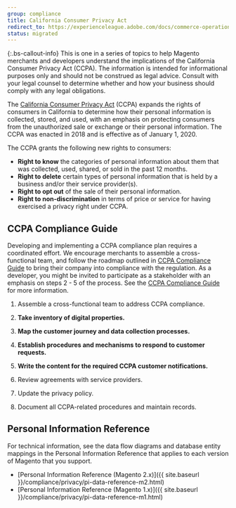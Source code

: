 ```yaml
---
group: compliance
title: California Consumer Privacy Act
redirect_to: https://experienceleague.adobe.com/docs/commerce-operations/security-and-compliance/privacy/ccpa.html
status: migrated
---
```


{:.bs-callout-info}
This is one in a series of topics to help Magento merchants and developers understand the implications of the California Consumer Privacy Act (CCPA). The information is intended for informational purposes only and should not be construed as legal advice. Consult with your legal counsel to determine whether and how your business should comply with any legal obligations.

The [California Consumer Privacy Act][1] (CCPA) expands the rights of consumers in California to determine how their personal information is collected, stored, and used, with an emphasis on protecting consumers from the unauthorized sale or exchange or their personal information. The CCPA was enacted in 2018 and is effective as of January 1, 2020.

The CCPA grants the following new rights to consumers:

-  **Right to know** the categories of personal information about them that was collected, used, shared, or sold in the past 12 months.
-  **Right to delete** certain types of personal information that is held by a business and/or their service provider(s).
-  **Right to opt out** of the sale of their personal information.
-  **Right to non-discrimination** in terms of price or service for having exercised a privacy right under CCPA.

## CCPA Compliance Guide

Developing and implementing a CCPA compliance plan requires a coordinated effort. We encourage merchants to assemble a cross-functional team, and follow the roadmap outlined in [CCPA Compliance Guide][2] to bring their company into compliance with the regulation. As a developer, you might be invited to participate as a stakeholder with an emphasis on steps 2 - 5 of the process. See the [CCPA Compliance Guide][2] for more information.

1. Assemble a cross-functional team to address CCPA compliance.

1. **Take inventory of digital properties.**

1. **Map the customer journey and data collection processes.**

1. **Establish procedures and mechanisms to respond to customer requests.**

1. **Write the content for the required CCPA customer notifications.**

1. Review agreements with service providers.

1. Update the privacy policy.

1. Document all CCPA-related procedures and maintain records.

## Personal Information Reference

For technical information, see the data flow diagrams and database entity mappings in the Personal Information Reference that applies to each version of Magento that you support.

-  [Personal Information Reference (Magento 2.x)]({{ site.baseurl }}/compliance/privacy/pi-data-reference-m2.html)
-  [Personal Information Reference (Magento 1.x)]({{ site.baseurl }}/compliance/privacy/pi-data-reference-m1.html)

[1]: https://oag.ca.gov/privacy/ccpa
[2]: https://docs.magento.com/m2/ee/user_guide/stores/compliance-ccpa-guide.html
